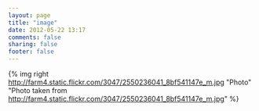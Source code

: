 ```yaml
---
layout: page
title: "image"
date: 2012-05-22 13:17
comments: false
sharing: false
footer: false
---
```


{% img right http://farm4.static.flickr.com/3047/2550236041_8bf541147e_m.jpg "Photo" "Photo taken from http://farm4.static.flickr.com/3047/2550236041_8bf541147e_m.jpg" %}
